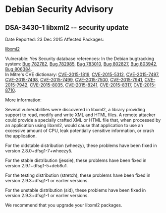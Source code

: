 
Debian Security Advisory
========================


DSA-3430-1 libxml2 -- security update
-------------------------------------



Date Reported:
23 Dec 2015
Affected Packages:

[libxml2](https://packages.debian.org/src:libxml2)

Vulnerable:
Yes
Security database references:
In the Debian bugtracking system: [Bug 782782](https://bugs.debian.org/cgi-bin/bugreport.cgi?bug=782782), [Bug 782985](https://bugs.debian.org/cgi-bin/bugreport.cgi?bug=782985), [Bug 783010](https://bugs.debian.org/cgi-bin/bugreport.cgi?bug=783010), [Bug 802827](https://bugs.debian.org/cgi-bin/bugreport.cgi?bug=802827), [Bug 803942](https://bugs.debian.org/cgi-bin/bugreport.cgi?bug=803942), [Bug 806384](https://bugs.debian.org/cgi-bin/bugreport.cgi?bug=806384).  
In Mitre's CVE dictionary: [CVE-2015-1819](https://security-tracker.debian.org/tracker/CVE-2015-1819), [CVE-2015-5312](https://security-tracker.debian.org/tracker/CVE-2015-5312), [CVE-2015-7497](https://security-tracker.debian.org/tracker/CVE-2015-7497), [CVE-2015-7498](https://security-tracker.debian.org/tracker/CVE-2015-7498), [CVE-2015-7499](https://security-tracker.debian.org/tracker/CVE-2015-7499), [CVE-2015-7500](https://security-tracker.debian.org/tracker/CVE-2015-7500), [CVE-2015-7941](https://security-tracker.debian.org/tracker/CVE-2015-7941), [CVE-2015-7942](https://security-tracker.debian.org/tracker/CVE-2015-7942), [CVE-2015-8035](https://security-tracker.debian.org/tracker/CVE-2015-8035), [CVE-2015-8241](https://security-tracker.debian.org/tracker/CVE-2015-8241), [CVE-2015-8317](https://security-tracker.debian.org/tracker/CVE-2015-8317), [CVE-2015-8710](https://security-tracker.debian.org/tracker/CVE-2015-8710).  

More information:

Several vulnerabilities were discovered in libxml2, a library providing
support to read, modify and write XML and HTML files. A remote attacker
could provide a specially crafted XML or HTML file that, when processed
by an application using libxml2, would cause that application to use an
excessive amount of CPU, leak potentially sensitive information, or
crash the application.


For the oldstable distribution (wheezy), these problems have been fixed
in version 2.8.0+dfsg1-7+wheezy5.


For the stable distribution (jessie), these problems have been fixed in
version 2.9.1+dfsg1-5+deb8u1.


For the testing distribution (stretch), these problems have been fixed
in version 2.9.3+dfsg1-1 or earlier versions.


For the unstable distribution (sid), these problems have been fixed in
version 2.9.3+dfsg1-1 or earlier versions.


We recommend that you upgrade your libxml2 packages.






